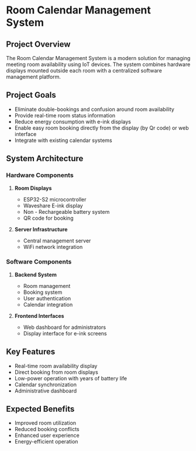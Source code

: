 # Room Calendar Management System

## Project Overview
The Room Calendar Management System is a modern solution for managing meeting room availability using IoT devices. The system combines hardware displays mounted outside each room with a centralized software management platform.

## Project Goals
- Eliminate double-bookings and confusion around room availability
- Provide real-time room status information
- Reduce energy consumption with e-ink displays
- Enable easy room booking directly from the display (by Qr code) or web interface
- Integrate with existing calendar systems

## System Architecture

### Hardware Components
1. **Room Displays**
   - ESP32-S2 microcontroller
   - Waveshare E-ink display
   - Non - Rechargeable battery system
   - QR code for booking

2. **Server Infrastructure**
   - Central management server
   - WiFi network integration

### Software Components
1. **Backend System**
   - Room management
   - Booking system
   - User authentication
   - Calendar integration

2. **Frontend Interfaces**
   - Web dashboard for administrators
   - Display interface for e-ink screens

## Key Features
- Real-time room availability display
- Direct booking from room displays
- Low-power operation with years of battery life
- Calendar synchronization
- Administrative dashboard

## Expected Benefits
- Improved room utilization
- Reduced booking conflicts
- Enhanced user experience
- Energy-efficient operation